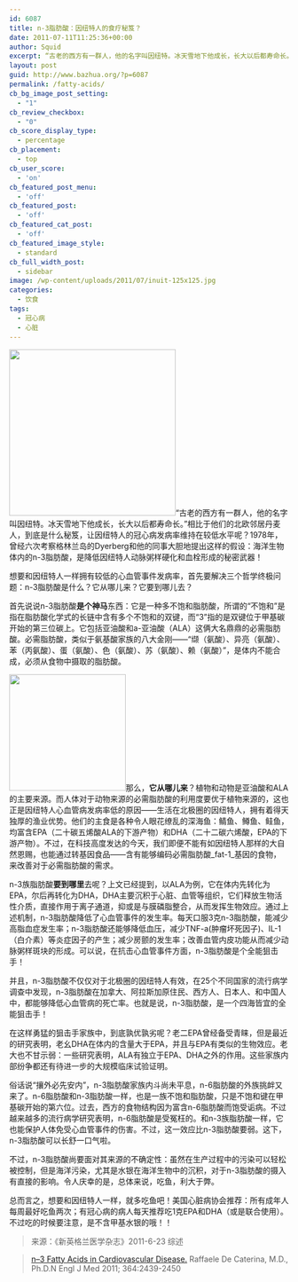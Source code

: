 ```yaml
---
id: 6087
title: n-3脂肪酸：因纽特人的食疗秘笈？
date: 2011-07-11T11:25:36+00:00
author: Squid
excerpt: “古老的西方有一群人，他的名字叫因纽特。冰天雪地下他成长，长大以后都寿命长。”到底是什么秘笈，让因纽特人的冠心病发病率维持在较低水平呢？1978年，曾经六次考察格林兰岛的Dyerberg和他的同事大胆地提出这样的假设：海洋生物体内的n-3脂肪酸，是降低因纽特人动脉粥样硬化和血栓形成的秘密武器！
layout: post
guid: http://www.bazhua.org/?p=6087
permalink: /fatty-acids/
cb_bg_image_post_setting:
  - "1"
cb_review_checkbox:
  - "0"
cb_score_display_type:
  - percentage
cb_placement:
  - top
cb_user_score:
  - 'on'
cb_featured_post_menu:
  - 'off'
cb_featured_post:
  - 'off'
cb_featured_cat_post:
  - 'off'
cb_featured_image_style:
  - standard
cb_full_width_post:
  - sidebar
image: /wp-content/uploads/2011/07/inuit-125x125.jpg
categories:
  - 饮食
tags:
  - 冠心病
  - 心脏
---
```

[<img class="alignleft size-medium wp-image-6118" title="inuit" src="/wp-content/uploads/2011/07/inuit-300x300.jpg" alt="" width="300" height="300" srcset="/wp-content/uploads/2011/07/inuit-300x300.jpg 300w, /wp-content/uploads/2011/07/inuit-150x150.jpg 150w, /wp-content/uploads/2011/07/inuit-125x125.jpg 125w, /wp-content/uploads/2011/07/inuit.jpg 450w" sizes="(max-width: 300px) 100vw, 300px" />](/wp-content/uploads/2011/07/inuit.jpg)“古老的西方有一群人，他的名字叫因纽特。冰天雪地下他成长，长大以后都寿命长。”相比于他们的北欧邻居丹麦人，到底是什么秘笈，让因纽特人的冠心病发病率维持在较低水平呢？1978年，曾经六次考察格林兰岛的Dyerberg和他的同事大胆地提出这样的假设：海洋生物体内的n-3脂肪酸，是降低因纽特人动脉粥样硬化和血栓形成的秘密武器！

想要和因纽特人一样拥有较低的心血管事件发病率，首先要解决三个哲学终极问题：n-3脂肪酸是什么？它从哪儿来？它要到哪儿去？

首先说说n-3脂肪酸**是个神马**东西：它是一种多不饱和脂肪酸，所谓的“不饱和”是指在脂肪酸化学式的长链中含有多个不饱和的双键，而“3”指的是双键位于甲基碳开始的第三位碳上。它包括亚油酸和a-亚油酸（ALA）这俩大名鼎鼎的必需脂肪酸。必需脂肪酸，类似于氨基酸家族的八大金刚——“缬（氨酸）、异亮（氨酸）、苯（丙氨酸）、蛋（氨酸）、色（氨酸）、苏（氨酸）、赖（氨酸）”，是体内不能合成，必须从食物中摄取的脂肪酸。

[<img class="alignleft size-full wp-image-6116" title="Fatty_acid_metabolism26" src="/wp-content/uploads/2011/07/Fatty_acid_metabolism26.jpg" alt="" width="210" height="210" srcset="/wp-content/uploads/2011/07/Fatty_acid_metabolism26.jpg 300w, /wp-content/uploads/2011/07/Fatty_acid_metabolism26-150x150.jpg 150w, /wp-content/uploads/2011/07/Fatty_acid_metabolism26-125x125.jpg 125w" sizes="(max-width: 210px) 100vw, 210px" />](/wp-content/uploads/2011/07/Fatty_acid_metabolism26.jpg)那么，**它从哪儿来**？植物和动物是亚油酸和ALA的主要来源。而人体对于动物来源的必需脂肪酸的利用度要优于植物来源的，这也正是因纽特人心血管病发病率低的原因——生活在北极圈的因纽特人，拥有着得天独厚的渔业优势。他们的主食是各种令人眼花缭乱的深海鱼：鲭鱼、鳟鱼、鲑鱼，均富含EPA（二十碳五烯酸ALA的下游产物）和DHA（二十二碳六烯酸，EPA的下游产物）。不过，在科技高度发达的今天，我们即便不能有如因纽特人那样的大自然恩赐，也能通过转基因食品——含有能够编码必需脂肪酸_fat-1_基因的食物，来改善对于必需脂肪酸的需求。

n-3族脂肪酸**要到哪里**去呢？上文已经提到，以ALA为例，它在体内先转化为EPA，尔后再转化为DHA，DHA主要沉积于心脏、血管等组织，它们释放生物活性介质，直接作用于离子通道，抑或是与膜磷脂整合，从而发挥生物效应。通过上述机制，n-3脂肪酸降低了心血管事件的发生率。每天口服3克n-3脂肪酸，能减少高脂血症发生率；n-3脂肪酸还能够降低血压，减少TNF-a(肿瘤坏死因子)、IL-1（白介素）等炎症因子的产生；减少房颤的发生率；改善血管内皮功能从而减少动脉粥样斑块的形成。可以说，在抗击心血管事件方面，n-3脂肪酸是个全能狙击手！

并且，n-3脂肪酸不仅仅对于北极圈的因纽特人有效，在25个不同国家的流行病学调查中发现，n-3脂肪酸在加拿大、阿拉斯加原住民、西方人、日本人、和中国人中，都能够降低心血管病的死亡率。也就是说，n-3脂肪酸，是一个四海皆宜的全能狙击手！

在这样勇猛的狙击手家族中，到底孰优孰劣呢？老二EPA曾经备受青睐，但是最近的研究表明，老幺DHA在体内的含量大于EPA，并且与EPA有类似的生物效应。老大也不甘示弱：一些研究表明，ALA有独立于EPA、DHA之外的作用。这些家族内部纷争都还有待进一步的大规模临床试验证明。

俗话说“攘外必先安内”，n-3脂肪酸家族内斗尚未平息，n-6脂肪酸的外族挑衅又来了。n-6脂肪酸和n-3脂肪酸一样，也是一族不饱和脂肪酸，只是不饱和键在甲基碳开始的第六位。过去，西方的食物结构因为富含n-6脂肪酸而饱受诟病。不过越来越多的流行病学研究表明，n-6脂肪酸是受冤枉的。和n-3族脂肪酸一样，它也能保护人体免受心血管事件的伤害。不过，这一效应比n-3脂肪酸要弱。这下，n-3脂肪酸可以长舒一口气啦。

不过，n-3脂肪酸尚要面对其来源的不确定性：虽然在生产过程中的污染可以轻松被控制，但是海洋污染，尤其是水银在海洋生物中的沉积，对于n-3脂肪酸的摄入有直接的影响。令人庆幸的是，总体来说，吃鱼，利大于弊。

总而言之，想要和因纽特人一样，就多吃鱼吧！美国心脏病协会推荐：所有成年人每周最好吃鱼两次；有冠心病的病人每天推荐吃1克EPA和DHA（或是联合使用）。不过吃的时候要注意，是不含甲基水银的哦！！

> 来源：《新英格兰医学杂志》2011-6-23 综述
  
> <a href="http://www.nejm.org/doi/full/10.1056/NEJMra1008153" target="_blank">n–3 Fatty Acids in Cardiovascular Disease.</a> Raffaele De Caterina, M.D., Ph.D.N Engl J Med 2011; 364:2439-2450
